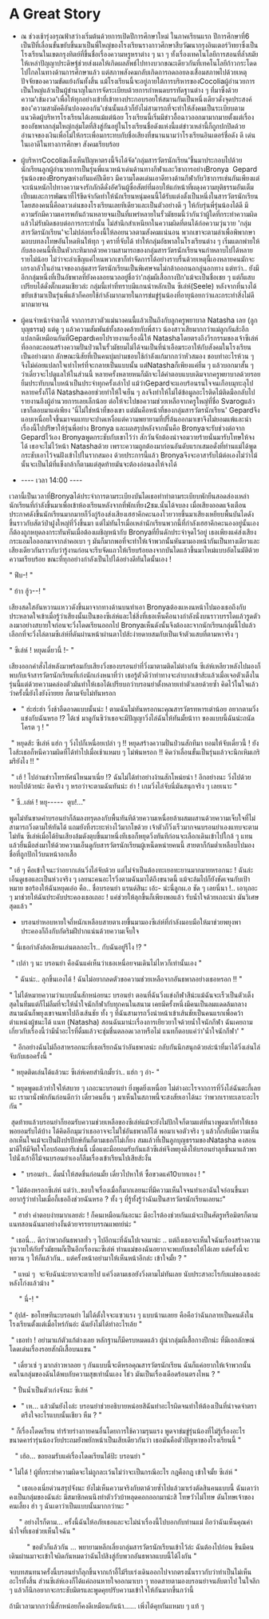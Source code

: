# A Great Story

- ณ ช่วงเช้ารุ่งอรุณฟ้าสว่างเริ่มต้นด้วยการเปิดปีการศึกษาใหม่ ในภาคเรียนแรก ปีการศึกษาที่6 เป็นปีที่เลื่อนขั้นขยับขึ้นมาเป็นพี่ใหญ่ของโรงเรียนรางกาวศึกษาสืบวัฒนากรุงอินเตอร์วิทยาซึ่งเป็นโรงเรียนในเขตกรุงทิตย์ที่ขึ้นชื่อเรื่องความหรูหราต่าง ๆ นา ๆ ทั้งเรื่องเทคโนโลยีการสอนที่ล้ำสมัยให้เหล่าปัญญาประดิษฐ์ช่วยส่งผลให้เกิดผลลัพธ์ไปทางบวกขณะเดียวกันที่เทคโนโลยีก้าวกระโดดไปไกลในทางด้านการศึกษาแล้ว แต่สภาพสังคมกลับเกิดการถดถอยลงเสื่อมสภาพไปด้วยเหตุปัจจัยของความขัดแย้งกันทั้งสิ้น แม้โรงเรียนนี้จะอยู่ภายใต้การบริหารของCocoliaผู้อำนวยการเป็นใหญ่แล้วเป็นผู้ชำนาญในการจัดระเบียบด้วยการกำหนดบรรทัดฐานต่าง ๆ ที่มาซึ่งด้วยความ'เข้มงวด'เพื่อให้ทุกอย่างเข้าที่เข้าทางประกอบรอยให้สมานกันเป็นหนึ่งเดียวดั่งจุดประสงค์ของ'ความสามัคคีอันปองดองกัน'เช่นนั้นแล้วก็ยังไม่สามารถที่จะทำให้สังคมเป็นระเบียบตามแนวคิดผู้บริหารโรงเรียนได้เลยแม้แต่น้อย โรงเรียนนี้เริ่มมีข่าวอื้อฉาวออกมามากมายตั้งแต่เรื่องของอัธพาลกลุ่มใหญ่กลุ่มโตที่สิงสู่กันอยู่ในโรงเรียนชื่อดังแห่งนี้แต่ข่าวเหล่านี้ก็ถูกปกปิดด้วยอำนาจของเงินเพื่อไม่ให้กระเพื่อมกระทบกับชื่อเสียงที่ขนานนามว่าโรงเรียนอินเตอร์ชื่อดัง ดี เด่นในเอาดีในทางการศึกษา สังคมเรียบร้อย

- ผู้บริหารCocoliaเล็งเห็นปัญหาตรงนี้จึงได้จัด'กลุ่มสารวัตรนักเรียน'ขึ้นมาประกอบไปด้วย นักเรียนลูกผู้อำนวยการเป็นรุ่นพี่แนวหน้าเด่นด้านทางกีฬาและวิชาการอย่างBronya  Gepard รุ่นน้องของBronyaห่างกันแค่ปีเดียว มีความโดดเด่นเอาดีทางด้านกีฬากับวิชาการเช่นกันเพียงแต่จะเน้นหนักไปทางความจงรักภักดีดั่งอัศวินผู้ซื่อสัตย์ที่มอบให้แก่หน้าที่ผดุงความยุติธรรมอันเต็มเปี่ยมและการพัฒนาที่ไร้ขีดจำกัดทำให้นักเรียนหนุ่มคนนี้ได้รับแต่งตั้งเป็นหนึ่งในสารวัตรนักเรียน โดยสองคนนี้คือดาวเด่นของโรงเรียนเลยทีเดียวและเป็นตัวอย่างดี ๆ ให้กับรุ่นพี่รุ่นน้องได้ดี มีความรักมีความเคารพกันถ้วนหลายจนเป็นที่แพร่หลายในรั้วมัธยมนี้ว่ากันว่าผู้ใดที่กระทำความผิดแล้วไม่รับผิดชอบต่อการกระทำนั้น ไม่สำนึกสำเหนียกในความผิดที่ตนได้ก่อความวุ่นวาย 'กลุ่มสารวัตรนักเรียน'จะไม่ปล่อยเรื่องนี้ให้ลอยนวลตามสังคมแน่นอน พวกเขาจะตามล่าเพื่อพิพากษามอบบทลงโทษอันโหดหินให้ทุก ๆ คราที่จับได้ ทำให้กลุ่มอัธพาลในโรงเรียนต่าง ๆ เริ่มแตกพ่ายให้กับสองคนนี้ที่เป็นหัวกะทิมากด้วยความสามารถของกลุ่มสารวัตรนักเรียนจนกำหลาบไปได้หลายรายไม่น้อย ไม่ว่าจะลำเข็ญแค่ไหนพวกเขาก็ทำจัดการได้อย่างราบรื่นด้วยเหตุนี้เองหลายคนมักจะเกรงกลัวในอำนาจของกลุ่มสารวัตรนักเรียนเป็นพิเศษจนไม่กล้าออกนอกลู่นอกทาง แต่ทว่า.. ยังมีอีกกลุ่มหนึ่งที่เป็นอัธพาลที่ยังคงลอยนวลอยู่ชื่อว่า'กลุ่มผีเสื้อกางปีก'แม้จะเป็นชื่อเชย ๆ แต่ก็แสบเปรียบได้ดั่งตั๊กแตนเชียวล่ะ กลุ่มนี้เท่าที่ทราบมีแกนนำหลักเป็น ซีเล่ห์(Seele) หลังจากที่นางได้ขยับเข้ามาเป็นรุ่นพี่แล้วก็คอยใช้กำลังมากมายในการข่มขู่รุ่นน้องที่อายุน้อยกว่าและกระทำสิ่งไม่ดีมากมายจน


- ผู้คนจำหน้าจำตาได้ จากการสาวตัวแม่นางคนนี้แล้วเป็นถึงกับลูกครูพยาบาล Natasha เลย (ลูกบุญธรรม) แต่ดู ๆ แล้วความสัมพันธ์ทั้งสองคล้ายกับพี่สาว น้องสาวเสียมากกว่าแม่ลูกกันส้ะอีก แปลกดีเหมือนกันที่Gepardเคยไปรายงานเรื่องนี้ให้ Natashaโดยตรงถึงวีรกรรมของเจ้าซีเล่ห์ที่ออกตะลอนสร้างความปั่นป่วนในรั้วมัธยมไม่ได้จนเป็นที่น่าเอือมระอาให้กับสังคมในโรงเรียนเป็นอย่างมาก ลักษณะนิสัยที่เป็นคนบุ่มบ่ามชอบใช้กำลังแก้มากกว่าหัวสมอง ชอบทำอะไรห้วน ๆ จึงไม่ค่อยแปลกใจเท่าไหร่ที่จะกลายเป็นแบบนั้น แต่Natashaก็เพียงแค่ยิ้ม ๆ แล้วบอกมาสั้น ๆ ว่าเดี๋ยวจะไปดูแลให้ในส่วนนี้ หลายครั้งหลายหนก็มักจะได้คำตอบแบบเดิมจากครูพยาบาลด้วยรอยยิ้มประทับบนใบหน้าเป็นประจำทุกครั้งเล่าไป แม้ว่าGepardจะแอบร้อนรนใจจนเกือบมุทะลุไปหลายครั้งก็ได้ Natashaคอยช่วยทำให้ใจเย็น ๆ ลงจึงทำให้ไม่ได้ข้อมูลอะไรติดไม้ติดมือกลับไปรายงานถึงผู้อำนวยการเลยเล็กน้อย ต่อให้จะไปขอความช่วยเหลือจากครูใหญ่ที่ชื่อ Svarogแล้วเขาก็ตอบมาแค่เพียง 'นี่ไม่ใช่หน้าที่ของเขา แต่มันคือหน้าที่ของกลุ่มสารวัตรนักเรียน' Gepardจึงแอบเหนื่อยใจขึ้นมาจนแทบจะปาดเหงื่อแต่ความพยายามที่ปรี่ล้นออกมาเขาจึงไม่ยอมแพ้และนำเรื่องนี้ไปปรึษาให้รุ่นพี่อย่าง Bronya และผลสรุปหลังจากนั้นคือ Bronyaจะรับช่วงต่อจาก Gepardไว้เอง Bronyaพูดกระชับกับเขาไว้ว่า สักวันจักต้องนำจอมวายร้ายนั่นมารับโทษให้จงได้ เธอจะไม่ไว้หน้า Natashaด้วย เพราะความถูกต้องมาก่อนอันดับแรกเสมอดั่งที่ท่านแม่ได้พูดกระชับเอาไว้จนฝังเข้าไปในรากสมอง ด้วยประการนี้แล้ว Bronyaจึงจะอาสารับไม้ต่อเองไม่ว่าไม้นั้นจะเป็นไม้ที่แข็งกล้าก็ตามแต่สุดท้ายมันจะต้องอ่อนลงให้จงได้
- ---- เวลา 14:00 ----

เวลานี้เป็นเวลาที่Bronyaได้ประจำการตามระเบียงบันไดเธอทำท่าตามระเบียบพักยืนสอดส่องเหล่านักเรียนที่กำลังขึ้นมาเพื่อเข้าห้องเรียนหลังจากที่พักเที่ยง2ชม.นั้นได้จบลง เมื่อเสียงออดแจ้งเตือนประกาศดังขึ้นนักเรียนมากมายก็วิ่งกู่ร้องส่งเสียงเฮฮาคึกคะนองโวยวายขึ้นมาเสียงเหยียบพื้นบันไดดังขึ้นราวกับสัตว์ป่าฝูงใหญ่ที่วิ่งขึ้นมา แต่ไม่ทันไรเมื่อเหล่านักเรียนพวกนี้ที่กำลังเฮฮาคึกคะนองอยู่นั้นเองก็ต้องถูกหยุดลงกระทันหันเมื่อต้องเผชิญหน้ากับ Bronyaที่ยืนดักประจำจุดไว้อยู่ เธอเพียงแค่ส่งเสียงกระแอมไอออกมาจากลำคอเบา ๆ มันก็มากพอที่จะทำให้เจ้าพวกนั้นหันมามองหน้ากันเป็นทางเดียวและเสียงเดียวกันราวกับว่ารู้งานก่อนจะรีบจัดแถวให้เรียบร้อยลงจากบันไดแล้วขึ้นมาใหม่แบบอัตโนมัติด้วยความเรียบร้อย ขณะที่ทุกอย่างกำลังเป็นไปได้อย่างดีทันใดนั้นเอง !

" ฟึบ-! "

" ย้าา ฮู้ว--! "

เสียงสดใสอันหวานแหววดังขึ้นมาจากทางด้านบนทำเอา Bronyaต้องแหงนหน้าไปมองเธอถึงกับประหลาดใจเข้าเมื่อรู้ว่าเสียงนั้นเป็นของซีเล่ห์และใช่สิ่งที่เธอเห็นคือนางกำลังนั่งบนราวบรรไดแล้วรูดตัวลงมาอย่างสบายใจก่อนจะวิ่งโดดเรียนออกไป Bronyaเห็นดังนั้นจึงต้องละจากนักเรียนกลุ่มนี้ไปแล้วเลือกที่จะวิ่งไล่ตามซีเล่ห์ที่ดันผ่านหน้าผ่านตาไปส้ะง่ายดายสมกับเป็นเจ้าตัวแสบที่ตามหาจริง ๆ 

" ซีเล่ห์ ! หยุดเดี๋ยวนี้ !- "

เสียงออกคำสั่งไล่หลังมาพร้อมกับเสียงวิ่งของบรอนย่าที่วิ่งมาตามติดไม่ต่างกัน ซีเล่ห์เหลียวหลังไปมองก็พบกับเจ้าสารวัตรนักเรียนที่เก่งนักเก่งหนาที่ว่า เธอรู้ตัวดีว่าท่าทางจะลำบากเข้าส้ะแล้วเมื่อเจอตัวเต็งในรุ่นนี้แต่ด้วยความคล่องตัวมันทำให้เธอได้เปรียบกว่าบรอนย่าตั้งหลายเท่าตัวเลยด้วยซ้ำ คิดไว้ในใจแล้วว่าครั้งนี้ยังไงยังง๊ายยย ก็ตามจับไม่ทันหรอก

- " ฮ่ะฮ่ะฮ่า วิ่งช้าอืดอาดแบบนั้นน่ะ ! ตามฉันไม่ทันหรอกนะคุณสารวัตรทหารเต่าน้อย อยากตามวิ่งแข่งกับฉันหรอ !? ได้เซ่ มาดูกันซิว่าเธอจะมีปัญญาวิ่งไล่ฉันให้ทันมั้ยน้าาา ของแบบนี้ฉันน่ะถนัดโครต ๆ ! "

 " หยุดส้ะ ซีเล่ห์ แฮ่ก ๆ วิ่งไปก็เหนื่อยเปล่า ๆ !! หยุดสร้างความปั่นป่วนสักทีมา ยอมให้จับเดี๋ยวนี้ ! ยังไงส้ะเธอก็หนีความผิดที่ได้ทำไปเมื่อเช้าแหมบ ๆ ไม่พ้นหรอก !! คิดว่าเลื่อนขั้นเป็นรุ่นแล้วจะนึกเหิมเกริมรึยังไง !! "

 " เฮ้ ! ไปอ่านข่าวโทรทัศน์ไหนมาเนี่ย !? ฉันไม่ได้ทำอย่างง้านสักโหน่ยน่า ! อีกอย่างนะ วิ่งไปด้วยหอบไปด้วยน่ะ คิดจริง ๆ หรอว่าจะตามฉันทันน่ะ ฮ่า ! เกมวิ่งไล่จับนี่มันสนุกจริง ๆ เลยเนาะ "

 " ซี..เล่ห์ ! หยุ-----  ตุบ!..."

พูดไม่ทันขาดคำบรอนย่าก็ล้มลงทรุดลงกับพื้นทันทีด้วยความเหนื่อยล้าผสมผสานด้วยความเจ็บใจที่ไม่สามารถวิ่งตามให้ทันได้ แถมยังทิ้งระยะห่างไว้มากโขด้วย เจ้าตัวก็วิ่งเร็วมากจนบรอนย่าเองแทบจะตามไม่ทัน ซีเล่ห์เมื่อได้ยินเสียงล้มดังตุบขึ้นมาหนึ่งทีเธอก็หยุดวิ่งทันทีก่อนจะเลือกเดินเข้าไปใกล้ ๆ แทนแล้วยื่นมือส่งมาให้ด้วยความเอ็นดูกับสารวัตรนักเรียนผู้เหน็ดหน่ายคนนี้ สายตาก็ก้มต่ำเหลือบไปมองชื่อที่ถูกปักไว้บนหน้าอกเสื้อ

" เฮ้ ๆ คือเข้าใจนะว่าอยากเล่นวิ่งไล่จับด้วย แต่ไม่จำเป็นต้องทะเยอทะยานมากมายหรอกนะ ! ฉันล่ะเอ็นดูเธอและเป็นห่วงจริง ๆ เลยนะคนอะไรวิ่งตามฉันมาได้ถึงขนาดนี้ แม้จะล้มไปก็ยังชัดเจนกับเป้าหมาย ขอร้องให้ฉันหยุดเอ่อ คือ.. ชื่อบรอนย่า แรนด์สินะ เอ้ะ- น่ะนี่ลูกผ.อ ชัด ๆ เลยนี่นา !.. เอาเุถอะ ๆ มาช่วยให้ฉันประคับประคองเธอเถอะ ! แค่ช่วยให้ลุกขึ้นก็เพียงพอแล้ว รับน้ำใจด้วยเถอะน่า มันวิเศษสุดแล้ว "

- บรอนย่าหอบหายใจถี่หนักเหลือบสายตาเงยขึ้นมามองซีเล่ห์ที่กำลังมอบมือให้มาช่วยพยุงพาประคองก็ถึงกับกัดริมฝีปากแน่นด้วยความเจ็บใจ

 " นี่เธอกำลังล้อเลียนเล่นตลกอะไร.. กับฉันอยู่รึไง !? "

 " เปล่า ๆ นะ บรอนย่า คือฉันแค่เห็นว่าเธอเหนื่อยจนเดินไม่ไหวก็เท่านั้นเอง "

   " ฉันน่ะ.. ลุกขึ้นเองได้ ! ฉันไม่อยากลดตัวขอความช่วยเหลือจากอันธพาลอย่างเธอหรอก !! "

" ไม่ได้หมายความว่าแบบนั้นสักหน่อยนะ บรอนย่า ตอนที่ฉันวิ่งแข่งกีฬาสีน่ะแม้ฉันจะเร็วเป็นตัวเต็งสุดในทีมแต่ก็ไม่ลืมที่จะให้น้ำใจนักกีฬากับทุกคนในสนาม เคยมีครั้งหนึ่งมีคนเป็นลมแดดล้มกลางสนามฉันก็พยุงเขาจนพาไปถึงเส้นชัย ทั้ง ๆ ที่ฉันสามารถวิ่งนำหน้าเข้าเส้นชัยเป็นคนแรกเพื่อคว้าตำแหน่งผู้ชนะได้ แนท (Natasha) สอนฉันมาน่ะเรื่องการเยียวยาใจด้วยน้ำใจนักกีฬา ฉันเคยถามเกี่ยวกับเรื่องนี้ว่ามีน้ำอะไรที่ดื่มแล้วจะชุ่มชื่นตลอดเวลาหรือไม่ แนทก็ตอบแค่ว่า'น้ำใจนักกีฬา' "

  " อีกอย่างฉันไม่ถือสาหรอกนะที่เธอเรียกฉันว่าอันธพาลน่ะ กลับกันนึกสนุกด้วยล่ะน้าที่มาได้วิ่งเล่นไล่จับกับเธอครั้งนี้ "

 " หยุดติดเล่นได้แล้วนะ ซีเล่ห์เคยสำนึกมั้ยว่า.. แฮ่ก ๆ อ่า- "

 " หยุดพูดแล้วทำใจให้สบาย ๆ เถอะนะบรอนย่า ยิ่งพูดยิ่งเหนื่อย ไม่ต่างอะไรจากการที่วิ่งไล่ฉันตะกี้เลยนะ เรามานั่งพักกันก่อนดีกว่า เดี๋ยวคนอื่น ๆ มาเห็นในสภาพนี้จะสงสัยเอาได้นะ ว่าพวกเราทะเลาะอะไรกัน "

 สุดท้ายแล้วบรอนย่าก็ยอมรับความช่วยเหลือของซีเล่ห์แม้จะยังไม่ปักใจก็ตามแต่ที่นางพูดมาก็ทำให้เธอพอยอมรับได้บ้าง ได้คิดอีกมุมว่าเธออาจจะไม่ใช่อันธพาลก็ได้ พอมาเจอตัวจริง ๆ แล้วก็กลับมีความเห็นอกเห็นใจแม้จะเป็นฝั่งปรปักษ์กันก็ตามเธอก็ไม่เกี่ยง สมแล้วที่เป็นลูกบุญธรรมของNatasha คงสอนมาดีให้มีจิตใจโอบอ้อมอารีเช่นนี้ เมื่อแตะมือยอมรับกันแล้วซีเล่ห์จึงพยุงดึงให้บรอนย่าลุกขึ้นมาแล้วพาไปนั่งเก้าอี้ไม้จนบรอนย่าเองก็ลืมเรื่องเข้าเรียนไปเสียส้ะงั้น

 - " บรอนย่า.. ดื่มน้ำให้สดชื่นก่อนมั้ย เดี๋ยวไปหาให้ ซื้อขวดแค่10บาทเอง ! "

 " ไม่ต้องหรอกซีเล่ห์ แต่ว่า..ขอบใจเรื่องเมื่อกี้มากเลยนะที่มีความเห็นใจจนทำเอาฉันใจอ่อนขึ้นมา อยากรู้ว่าทำไมเมื่อกี้เธอถึงช่วยฉันหรอ ? ทั้ง ๆ ที่รู้ทั้งรู้ว่าฉันเป็นสารวัตรนักเรียนเลยนะ"

  " ฮาฮ่า คำตอบง่ายมากเลยล่ะ ! ก็คนเหมือนกันอะนะ มีอะไรต้องช่วยกันแม้จะเป็นศัตรูหรือมิตรก็ตาม แนทสอนฉันมาอย่างงั้นด้วยจรรยาบรรณแพทย์น่ะ "

 " เธอนี่... ดีกว่าพวกอันธพาลทั่ว ๆ ไปอีกนะที่ฉันไปเจอมาน่ะ .. แต่ถึงเธอจะเห็นใจฉันเรื่องสร้างความวุ่นวายให้กับรั้วมัธยมก็เป็นอีกเรื่องนะซีเล่ห์ ท่านแม่ของฉันอยากจะพบกับเธอให้ได้เลย แต่ครั้งนี้จะหยวน ๆ ให้ก็แล้วกัน.. แต่ครั้งหน้าอย่ามาให้เห็นหน้าอีกล่ะ เข้าใจมั้ย ? "

  " แหม่ ๆ  จะจับฉันน่ะยากจะตายไป แค่วิ่งตามเธอยังวิ่งตามไม่ทันเลย นับประสาอะไรกับแม่ของเธอล่ะ หลังโก่งแล้วม้าง "

     " นี่-! "

" อุ้ปส์- ขอโทษทีนะบรอนย่า ไม่ได้ตั้งใจจะแซวแรง ๆ แบบน้านเลยย คือคือว่าฉันกลายเป็นคนดังในโรงเรียนตั้งแต่เมื่อไหร่กันอ่ะ ฉันยังไม่ได้ทำอะไรเล้ย "

 " เธอทำ ! อย่ามาแก้ตัวแก้ต่างเลย หลักฐานก็มีครบหมดแล้ว ผู้นำกลุ่มผีเสื้อกางปีกน่ะ ที่มีเอกลักษณ์โดดเด่นเรื่องรอยสักผีเสื้อบนแขน "

  " เดี๋ยวเซ่ ๆ มากล่าวหาลอย ๆ กันแบบนี้จะดีหรอคุณสารวัตรนักเรียน ฉันก็แค่อยากให้เจ้าพวกนั้นคนในกลุ่มของฉันได้พบกับความสุขเท่านั้นเอง โธ่ว มันเป็นเรื่องเดือดร้อนตรงไหน ? "

  " ปั้นน้ำเป็นตัวเก่งจังนะ ซีเล่ห์ "

  - " เห... แล้วมันยังไงล่ะ บรอนย่าช่วยอธิบายหน่อยสิฉันทำอะไรผิดจนทำให้ต้องเป็นที่น่าจดจำตราตรึงใจอะไรแบบนั้นเชียว หืม ? "

 " ก็เรื่องโดดเรียน ทำร้ายร่างกายคนอื่นโดยการใช้ความรุนแรง พูดจาข่มขู่รุ่นน้องที่ไม่รู้เรื่องอะไร ขนาดคาร่ารุ่นน้องวัยประถมยังพยักหน้าเป็นเสียเดียวกันว่า เธอมันคือตัวปัญหาของโรงเรียนนี้ "

   " เฮ้อ... ขอยอมรับแค่เรื่องโดดเรียนได้ป้ะ บรอนย่า "

" ไม่ได้ ! ผู้ที่กระทำความผิดจะไม่ถูกละเว้นไม่ว่าจะเป็นกรณีอะไร กฎคือกฎ เข้าใจมั้ย ซีเล่ห์ "

    " เธอเองเนี่ยด่วนสรุปจังนะ ยังไม่เห็นความจริงกับตาด้วยซ้ำไปแล้วมาเร่งตัดสินคนแบบนี้ ฉันเดาว่าคงเป็นกลุ่มของฉันล่ะ มีสมาชิกคนนึงทำตัววัวบ้าหลุดคอกออกมาน่ะสิ โทษวัวไม่โทษ ดันโทษเจ้าของคนเลี้ยง ฮ่า ๆ ฉันเดาว่าเป็นแบบนั้นมากกว่านะ "

     " อย่างไรก็ตาม... ครั้งนี้ฉันให้อภัยเธอและจะไม่นำเรื่องนี้ไปบอกกับท่านแม่ ถือว่าฉันเห็นคุณค่าน้ำใจที่เธอช่วยเห็นใจฉัน "

         " ขอตัวก็แล้วกัน ... พยายามหลีกเลี่ยงกลุ่มสารวัตรนักเรียนเข้าไว้ล่ะ ฉันต้องไปก่อน ขืนมีคนเดินผ่านมาจะเข้าใจผิดกันหมดว่าฉันไปสิงสู่กับพวกอันธพาลแบบนี้ได้ไงกัน "

จบบทสนทนาครั้งนี้บรอนย่าก็ลุกขึ้นจากเก้าอี้ไม้รีบเร่งเดินออกไปจากตรงนั้นราวกับว่าทำเป็นไม่เห็นอะไรทั้งสิ้น ส่วนซีเล่ห์เองก็ได้แค่ถอนหายใจออกมาเบา ๆ ทอดสายตามองบรอนย่าจนลับตาไป ในใจลึก ๆ แล้วก็นึกอยากจะกระชับมิตรและพูดคุยปรับความเข้าใจให้กันมากขึ้นกว่านี้ 

ถ้ามีเวลามากกว่านี้สักหน่อยก็คงดีเหมือนกันน้า...... เพิ่งได้คุยกันแหมบ ๆ แท้ ๆ
